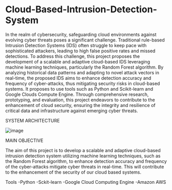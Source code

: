 # Cloud-Based-Intrusion-Detection-System
In the realm of cybersecurity, safeguarding cloud environments against evolving cyber threats poses a significant challenge. Traditional rule-based Intrusion Detection Systems (IDS) often struggle to keep pace with sophisticated attackers, leading to high false positive rates and missed detections. To address this challenge, this project proposes the development of a scalable and adaptive cloud-based IDS leveraging machine learning techniques, particularly the Random Forest algorithm. By analyzing historical data patterns and adapting to novel attack vectors in real-time, the proposed IDS aims to enhance detection accuracy and frequency of cyber-attacks, thus mitigating security risks in cloud-based systems. It proposes to use tools such as Python and Scikit-learn and Google Clouds Compute Engine. Through comprehensive research, prototyping, and evaluation, this project endeavors to contribute to the enhancement of cloud security, ensuring the integrity and resilience of critical data and infrastructure against emerging cyber threats.

SYSTEM ARCHITECTURE


![image](https://github.com/user-attachments/assets/51f089d7-6036-4e51-bcc6-78eab26ecfb7)


MAIN OBJECTIVE

The aim of this project is to develop a scalable and adaptive cloud-based intrusion detection system utilizing machine learning techniques, such as the Random Forest algorithm, to enhance detection accuracy and frequency of the cyber-attacks mitigate cyber threats in real-time. This will contribute to the enhancement of the security of our cloud based systems.

Tools
-Python 
-Sckit-learn
-Google Cloud Computing Engine
-Amazon AWS

